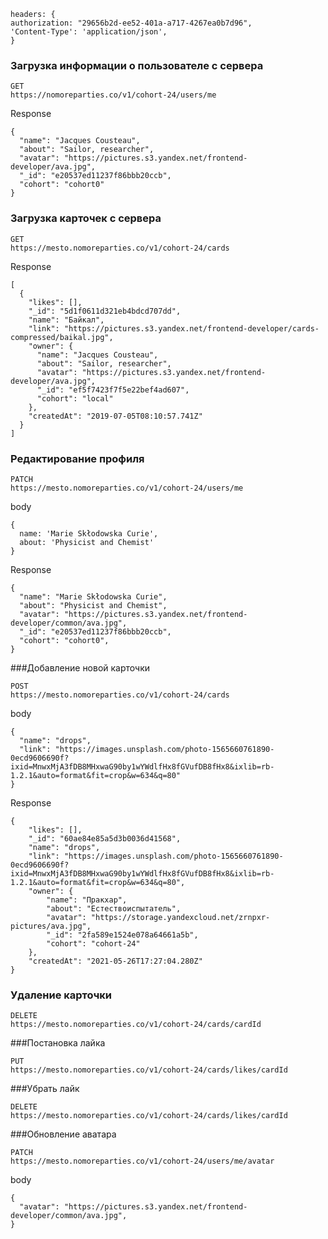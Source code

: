 ```
headers: {
authorization: "29656b2d-ee52-401a-a717-4267ea0b7d96",
'Content-Type': 'application/json',
}
```

### Загрузка информации о пользователе с сервера

```
GET 
https://nomoreparties.co/v1/cohort-24/users/me
```

Response

```
{
  "name": "Jacques Cousteau",
  "about": "Sailor, researcher",
  "avatar": "https://pictures.s3.yandex.net/frontend-developer/ava.jpg",
  "_id": "e20537ed11237f86bbb20ccb",
  "cohort": "cohort0"
} 
```

### Загрузка карточек с сервера

```
GET 
https://mesto.nomoreparties.co/v1/cohort-24/cards
```

Response

```
[
  {
    "likes": [],
    "_id": "5d1f0611d321eb4bdcd707dd",
    "name": "Байкал",
    "link": "https://pictures.s3.yandex.net/frontend-developer/cards-compressed/baikal.jpg",
    "owner": {
      "name": "Jacques Cousteau",
      "about": "Sailor, researcher",
      "avatar": "https://pictures.s3.yandex.net/frontend-developer/ava.jpg",
      "_id": "ef5f7423f7f5e22bef4ad607",
      "cohort": "local"
    },
    "createdAt": "2019-07-05T08:10:57.741Z"
  }
]
```

### Редактирование профиля

```
PATCH 
https://mesto.nomoreparties.co/v1/cohort-24/users/me
```

body

```
{
  name: 'Marie Skłodowska Curie',
  about: 'Physicist and Chemist'
}
```

Response

```
{
  "name": "Marie Skłodowska Curie",
  "about": "Physicist and Chemist",
  "avatar": "https://pictures.s3.yandex.net/frontend-developer/common/ava.jpg",
  "_id": "e20537ed11237f86bbb20ccb",
  "cohort": "cohort0",
}
```

###Добавление новой карточки

```
POST
https://mesto.nomoreparties.co/v1/cohort-24/cards
```

body

```
{
  "name": "drops",
  "link": "https://images.unsplash.com/photo-1565660761890-0ecd9606690f?ixid=MnwxMjA3fDB8MHxwaG90by1wYWdlfHx8fGVufDB8fHx8&ixlib=rb-1.2.1&auto=format&fit=crop&w=634&q=80"
}
```

Response

```
{
    "likes": [],
    "_id": "60ae84e85a5d3b0036d41568",
    "name": "drops",
    "link": "https://images.unsplash.com/photo-1565660761890-0ecd9606690f?ixid=MnwxMjA3fDB8MHxwaG90by1wYWdlfHx8fGVufDB8fHx8&ixlib=rb-1.2.1&auto=format&fit=crop&w=634&q=80",
    "owner": {
        "name": "Пракхар",
        "about": "Естествоиспытатель",
        "avatar": "https://storage.yandexcloud.net/zrnpxr-pictures/ava.jpg",
        "_id": "2fa589e1524e078a64661a5b",
        "cohort": "cohort-24"
    },
    "createdAt": "2021-05-26T17:27:04.280Z"
}
```

### Удаление карточки
```
DELETE
https://mesto.nomoreparties.co/v1/cohort-24/cards/cardId
```
###Постановка лайка
```
PUT
https://mesto.nomoreparties.co/v1/cohort-24/cards/likes/cardId
```
###Убрать лайк
```
DELETE
https://mesto.nomoreparties.co/v1/cohort-24/cards/likes/cardId
```

###Обновление аватара
```
PATCH
https://mesto.nomoreparties.co/v1/cohort-24/users/me/avatar
```
body

```
{
  "avatar": "https://pictures.s3.yandex.net/frontend-developer/common/ava.jpg",
}
```